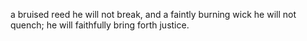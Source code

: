 a bruised reed he will not break, and a faintly burning wick he will not quench; he will faithfully bring forth justice.
